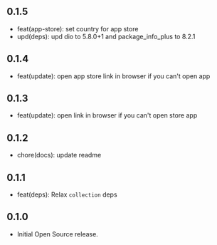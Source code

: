 ## 0.1.5

- feat(app-store): set country for app store
- upd(deps): upd dio to 5.8.0+1 and package_info_plus to 8.2.1

## 0.1.4

- feat(update): open app store link in browser if you can't open app

## 0.1.3

- feat(update): open link in browser if you can't open store app

## 0.1.2

- chore(docs): update readme

## 0.1.1

- feat(deps): Relax `collection` deps

## 0.1.0

- Initial Open Source release.

